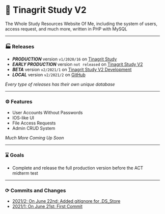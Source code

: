 # 📖 Tinagrit Study V2
The Whole Study Resources Website Of Me, including the system of users, access request, and much more, written in PHP with MySQL

---
### 🏭 Releases
- ___PRODUCTION___ version `v1/2020/16` on [Tinagrit Study](https://study.tinagrit.com)
- ___EARLY PRODUCTION___ version `not released` on [Tinagrit Study V2](https://study.tinagrit.com/v2)
- ___BETA___ version `v2/2021/1` on [Tinagrit Study V2 Development](https://study.tinagrit.com/v2/dev)
- ___LOCAL___ version `v2/2021/2` on [GitHub](https://github.com/tinagrit/study)

_Every type of releases has their own unique database_

---
### ⚙ Features
- User Accounts Without Passwords
- IOS-like UI
- File Access Requests
- Admin CRUD System

_Much More Coming Up Soon_

---
### ⌛️ Goals
- Complete and release the full production version before the ACT midterm test
---
### ⟳ Commits and Changes
- [2021/2: On June 22nd: Added gitignore for .DS_Store](updates/2021/1.md)
- [2021/1: On June 21st: First Commit](updates/2021/1.md)
